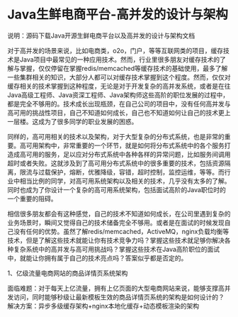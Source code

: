 # Java生鲜电商平台-高并发的设计与架构

说明：源码下载Java开源生鲜电商平台以及高并发的设计与架构文档

对于高并发的场景来说，比如电商类，o2o，门户，等等互联网类的项目，缓存技术是Java项目中最常见的一种应用技术。然而，行业里很多朋友对缓存技术的了解与掌握，仅仅停留在掌握redis/memcached等缓存技术的基础使用，最多了解一些集群相关的知识，大部分人都可以对缓存技术掌握到这个程度。然而，仅仅对缓存相关的技术掌握到这种程度，无论是对于开发复杂的高并发系统，或者是在往Java高级工程师、Java资深工程师、Java架构师这些高阶的职位发展的过程中，都是完全不够用的。技术成长出现瓶颈，在自己公司的项目中，没有任何高并发与高可用的挑战性项目，自己不知道如何成长，自己也不知道如何让自己的技术更上一层楼。这成为了很多同学的职业发展的困惑。

同样的，高可用相关的技术以及架构，对于大型复杂的分布式系统，也是非常的重要。高可用架构中，非常重要的一个环节，就是如何将分布式系统中的各个服务打造成高可用的服务，足以应对分布式系统中各种各样的异常问题，比如服务间调用超时或者失败。这就涉及到了高可用分布式系统中的很多重要的技术，包括资源隔离，限流与过载保护，熔断，优雅降级，容错，超时控制，监控运维，等等。而行业中相当比例的同学，对高可用系统架构以及相关的技术，几乎没有太多的了解。同时也成为了你设计一个复杂的高可用系统架构，包括面试高阶的Java职位时的一个重要的阻碍。

相信很多朋友都会有这种感觉，自己的技术不知道如何成长，在公司里遇到复杂的业务场景时，瞬间又觉得自己的技术储备完全不够用。或者是在面试的时候发现自己没有任何的优势。虽然了解redis/memcached，ActiveMQ，nginx负载均衡等技术，但是了解这些技术就能让你有技术竞争力吗？掌握这些技术就足够你解决各种复杂系统中的高并发与高可用挑战吗？掌握这些技术在Java高阶职位的面试中，就能让你拥有属于自己的技术亮点吗？答案似乎都是否定的。

1、亿级流量电商网站的商品详情页系统架构
 
面临难题：对于每天上亿流量，拥有上亿页面的大型电商网站来说，能够支撑高并发访问，同时能够秒级让最新模板生效的商品详情页系统的架构是如何设计的？
解决方案：异步多级缓存架构+nginx本地化缓存+动态模板渲染的架构
 